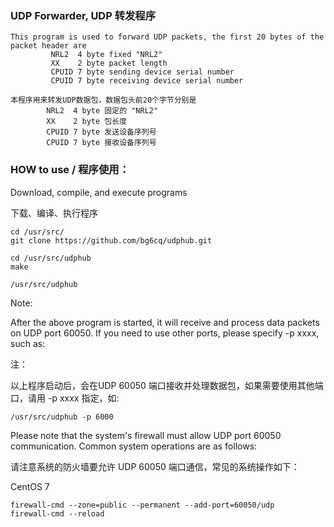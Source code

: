 ### UDP Forwarder, UDP 转发程序

```
This program is used to forward UDP packets, the first 20 bytes of the packet header are
         NRL2  4 byte fixed "NRL2"
         XX    2 byte packet length
         CPUID 7 byte sending device serial number
         CPUID 7 byte receiving device serial number

本程序用来转发UDP数据包，数据包头前20个字节分别是
        NRL2  4 byte 固定的 "NRL2"
        XX    2 byte 包长度
        CPUID 7 byte 发送设备序列号
        CPUID 7 byte 接收设备序列号
```

### HOW to use / 程序使用：

Download, compile, and execute programs

下载、编译、执行程序

```
cd /usr/src/
git clone https://github.com/bg6cq/udphub.git

cd /usr/src/udphub
make

/usr/src/udphub 
```
Note:

After the above program is started, it will receive and process data packets on UDP port 60050. If you need to use other ports, please specify -p xxxx, such as:

注：

以上程序启动后，会在UDP 60050 端口接收并处理数据包，如果需要使用其他端口，请用 -p xxxx 指定，如:
```
/usr/src/udphub -p 6000
```

Please note that the system's firewall must allow UDP port 60050 communication. Common system operations are as follows:

请注意系统的防火墙要允许 UDP 60050 端口通信，常见的系统操作如下：

CentOS 7
```
firewall-cmd --zone=public --permanent --add-port=60050/udp
firewall-cmd --reload
```




